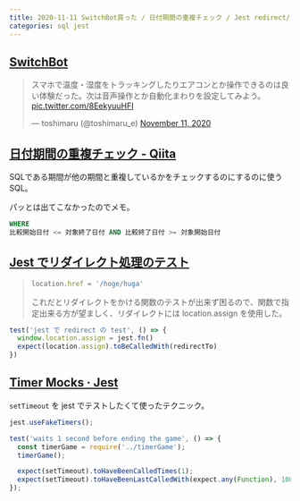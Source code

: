 ```yaml
---
title: 2020-11-11 SwitchBot買った / 日付期間の重複チェック / Jest redirect/setTimeout test 
categories: sql jest
---
```


## [SwitchBot](https://www.switch-bot.com/)

<blockquote class="twitter-tweet"><p lang="ja" dir="ltr">スマホで温度・湿度をトラッキングしたりエアコンとか操作できるのは良い体験だった。次は音声操作とか自動化まわりを設定してみよう。 <a href="https://t.co/8EekyuuHFI">pic.twitter.com/8EekyuuHFI</a></p>&mdash; toshimaru (@toshimaru_e) <a href="https://twitter.com/toshimaru_e/status/1326411164004339714?ref_src=twsrc%5Etfw">November 11, 2020</a></blockquote> <script async src="https://platform.twitter.com/widgets.js" charset="utf-8"></script>

## [日付期間の重複チェック - Qiita](https://qiita.com/yaju/items/a58a78f41ee41258a5fe)

SQLである期間が他の期間と重複しているかをチェックするのにするのに使うSQL。

パッとは出てこなかったのでメモ。

```sql
WHERE
比較開始日付 <= 対象終了日付 AND 比較終了日付 >= 対象開始日付
```

## [Jest でリダイレクト処理のテスト](https://qiita.com/biwakonbu/items/b49d733c9ebbc4105b0a)

> ```js
> location.href = '/hoge/huga'
> ```
>
> これだとリダイレクトをかける関数のテストが出来ず困るので、関数で指定出来る方が望ましく、リダイレクトには location.assign を使用した。

```js
test('jest で redirect の test', () => {
  window.location.assign = jest.fn()
  expect(location.assign).toBeCalledWith(redirectTo)
})
```

## [Timer Mocks · Jest](https://jestjs.io/docs/en/timer-mocks)

`setTimeout` を jest でテストしたくて使ったテクニック。

```js
jest.useFakeTimers();

test('waits 1 second before ending the game', () => {
  const timerGame = require('../timerGame');
  timerGame();

  expect(setTimeout).toHaveBeenCalledTimes(1);
  expect(setTimeout).toHaveBeenLastCalledWith(expect.any(Function), 1000);
});
```
